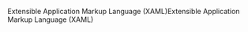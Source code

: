 <span data-ttu-id="e7ff6-101">Extensible Application Markup Language (XAML)</span><span class="sxs-lookup"><span data-stu-id="e7ff6-101">Extensible Application Markup Language (XAML)</span></span>